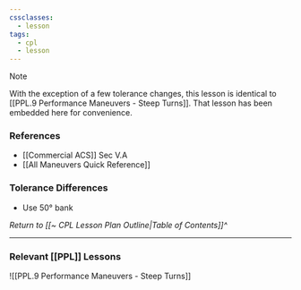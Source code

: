 ```yaml
---
cssclasses:
  - lesson
tags:
  - cpl
  - lesson
---
```

> [!note]
> With the exception of a few tolerance changes, this lesson is identical to [[PPL.9 Performance Maneuvers - Steep Turns]]. That lesson has been embedded here for convenience.

### References
- [[Commercial ACS]] Sec V.A
- [[All Maneuvers Quick Reference]]

### Tolerance Differences
- Use 50° bank

*Return to [[~ CPL Lesson Plan Outline|Table of Contents]]^*

---

### Relevant [[PPL]] Lessons
![[PPL.9 Performance Maneuvers - Steep Turns]]